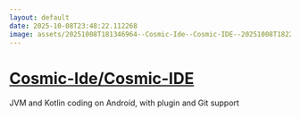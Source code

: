 ```yaml
---
layout: default
date: 2025-10-08T23:48:22.112268
image: assets/20251008T181346964--Cosmic-Ide--Cosmic-IDE--20251008T182257418--cropped.png
---
```


# [Cosmic-Ide/Cosmic-IDE](https://github.com/Cosmic-Ide/Cosmic-IDE)

JVM and Kotlin coding on Android, with plugin and Git support
